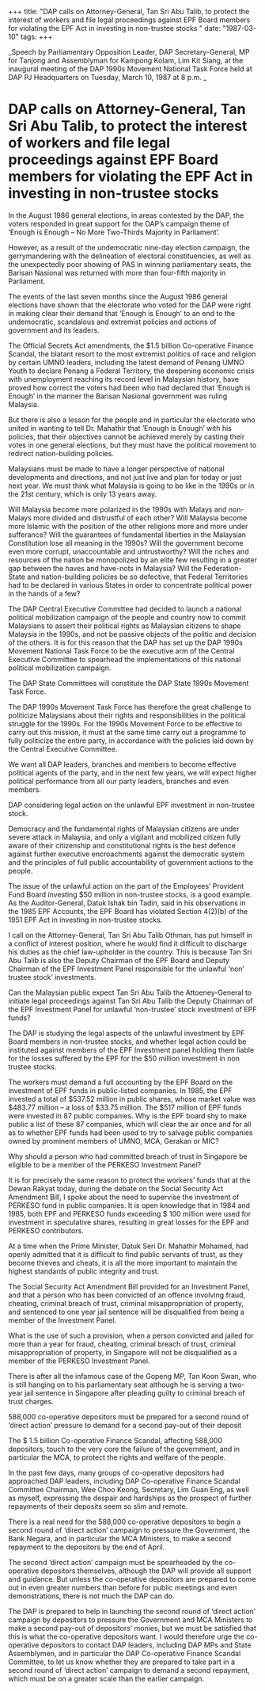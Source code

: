 +++ 
title: "DAP calls on Attorney-General, Tan Sri Abu Talib, to protect the interest of workers and file legal proceedings against EPF Board members for violating the EPF Act in investing in non-trustee stocks  "
date: "1987-03-10"
tags:
+++

_Speech by Parliamentary Opposition Leader, DAP Secretary-General, MP for Tanjong and Assemblyman for Kampong Kolam, Lim Kit Siang, at the inaugural meeting of the DAP 1990s Movement National Task Force held at DAP PJ Headquarters on Tuesday, March 10, 1987 at 8 p.m.  _

# DAP calls on Attorney-General, Tan Sri Abu Talib, to protect the interest of workers and file legal proceedings against EPF Board members for violating the EPF Act in investing in non-trustee stocks  

In the August 1986 general elections, in areas contested by the DAP, the voters responded in great support for the DAP’s campaign theme of ‘Enough is Enough – No More Two-Thirds Majority in Parliament’.</u>

However, as a result of the undemocratic nine-day election campaign, the gerrymandering with the delineation of electoral constituencies, as well as the unexpectedly poor showing of PAS in winning parliamentary seats, the Barisan Nasional was returned with more than four-fifth majority in Parliament.

The events of the last seven months since the August 1986 general elections have shown that the electorate who voted for the DAP were right in making clear their demand that ‘Enough is Enough’ to an end to the undemocratic, scandalous and extremist policies and actions of government and its leaders.

The Official Secrets Act amendments, the $1.5 billion Co-operative Finance Scandal, the blatant resort to the most extremist politics of race and religion by certain UMNO leaders, including the latest demand of Penang UMNO Youth to declare Penang a Federal Territory, the deepening economic crisis with unemployment reaching its record level in Malaysian history, have proved how correct the voters had been who had declared that ‘Enough is Enough’ in the manner the Barisan Nasional government was ruling Malaysia.

But there is also a lesson for the people and in particular the electorate who united in wanting to tell Dr. Mahathir that ‘Enough is Enough’ with his policies, that their objectives cannot be achieved merely by casting their votes in one general elections, but they must have the political movement to redirect nation-building policies.

Malaysians must be made to have a longer perspective of national developments and directions, and not just live and plan for today or just next year. We must think what Malaysia is going to be like in the 1990s or in the 21st century, which is only 13 years away.

Will Malaysia become more polarized in the 1990s with Malays and non-Malays more divided and distrustful of each other? Will Malaysia become more Islamic with the position of the other religions more and more under sufferance? Will the guarantees of fundamental liberties in the Malaysian Constitution lose all meaning in the 1990s? Will the government become even more corrupt, unaccountable and untrustworthy? Will the riches and resources of the nation be monopolized by an elite few resulting in a greater gap between the haves and have-nots in Malaysia? Will the Federation-State and nation-building policies be so defective, that Federal Territories had to be declared in various States in order to concentrate political power in the hands of a few?

The DAP Central Executive Committee had decided to launch a national political mobilization campaign of the people and country now to commit Malaysians to assert their political rights as Malaysian citizens to shape Malaysia in the 1990s, and not be passive objects of the politic and decision of the others. It is for this reason that the DAP has set up the DAP 1990s Movement National Task Force to be the executive arm of the Central Executive Committee to spearhead the implementations of this national political mobilization campaign. 

The DAP State Committees will constitute the DAP State 1990s Movement Task Force. 

The DAP 1990s Movement Task Force has therefore the great challenge to politicize Malaysians about their rights and responsibilities in the political struggle for the 1990s. For the 1990s Movement Force to be effective to carry out this mission, it must at the same time carry out a programme to fully politicize the entire party, in accordance with the policies laid down by the Central Executive Committee.

We want all DAP leaders, branches and members to become effective political agents of the party, and in the next few years, we will expect higher political performance from all our party leaders, branches and even members. 

DAP considering legal action on the unlawful EPF investment in non-trustee stock.                

Democracy and the fundamental rights of Malaysian citizens are under severe attack in Malaysia, and only a vigilant and mobilized citizen fully aware of their citizenship and constitutional rights is the best defence against further executive encroachments against the democratic system and the principles of full public accountability of government actions to the people. 

The issue of the unlawful action on the part of the Employees’ Provident Fund Board investing $50 million in non-trustee stocks, is a good example. As the Auditor-General, Datuk Ishak bin Tadin, said in his observations in the 1985 EPF Accounts, the EPF Board has violated Section 4(2)(b) of the 1951 EPF Act in investing in non-trustee stocks.

I call on the Attorney-General, Tan Sri Abu Talib Othman, has put himself in a conflict of interest position, where he would find it difficult to discharge his duties as the chief law-upholder in the country. This is because Tan Sri Abu Talib is also the Deputy Chairman of the EPF Board and Deputy Chairman of the EPF Investment Panel responsible for the unlawful ‘non’ trustee stock’ investments. 

Can the Malaysian public expect Tan Sri Abu Talib the Attoeney-General to initiate legal proceedings against Tan Sri Abu Talib the Deputy Chairman of the EPF Investment Panel for unlawful ‘non-trustee’ stock investment of EPF funds?

The DAP is studying the legal aspects of the unlawful investment by EPF Board members in non-trustee stocks, and whether legal action could be instituted against members of the EPF Investment panel holding them liable for the losses suffered by the EPF for the $50 million investment in non trustee stocks.

The workers must demand a full accounting by the EPF Board on the investment of EPF funds in public-listed companies. In 1985, the EPF invested a total of $537.52 million in public shares, whose market value was $483.77 million – a loss of $33.75 million. The $517 million of EPF funds were invested in 87 public companies. Why is the EPF board shy to make public a list of these 87 companies, which will clear the air once and for all as to whether EPF funds had been used to try to salvage public companies owned by prominent members of UMNO, MCA, Gerakan or MIC?

Why should a person who had committed breach of trust in Singapore be eligible to be a member of the PERKESO Investment Panel?														   

It is for precisely the same reason to protect the workers’ funds that at the Dewan Rakyat today, during the debate on the Social Security Act Amendment Bill, I spoke about the need to supervise the investment of PERKESO fund in public companies. It is open knowledge that in 1984 and 1985, both EPF and PERKESO funds exceeding $ 100 million were used for investment in speculative shares, resulting in great losses for the EPF and PERKESO contributors.

At a time when the Prime Minister, Datuk Seri Dr. Mahathir Mohamed, had openly admitted that it is difficult to find public servants of trust, as they become thieves and cheats, it is all the more important to maintain the highest standards of public integrity and trust.

The Social Security Act Amendment Bill provided for an Investment Panel, and that a person who has been convicted of an offence involving fraud, cheating, criminal breach of trust, criminal misappropriation of property, and sentenced to one year jail sentence will be disqualified from being a member of the Investment Panel.

What is the use of such a provision, when a person convicted and jailed for more than a year for fraud, cheating, criminal breach of trust, criminal misappropriation of property, in Singapore will not be disqualified as a member of the PERKESO Investment Panel.

There is after all the infamous case of the Gopeng MP, Tan Koon Swan, who is still hanging on to his parliamentary seat although he is serving a two-year jail sentence in Singapore after pleading guilty to criminal breach of trust charges.

588,000 co-operative depositors must be prepared for a second round of ‘direct action’ pressure to demand for a second pay-out of their deposit												  

The $ 1.5 billion Co-operative Finance Scandal, affecting 588,000 depositors, touch to the very core the failure of the government, and in particular the MCA, to protect the rights and welfare of the people.

In the past few days, many groups of co-operative depositors had approached DAP leaders, including DAP Co-operative Finance Scandal Committee Chairman, Wee Choo Keong, Secretary, Lim Guan Eng, as well as myself, expressing the despair and hardships as the prospect of further repayments of their deposits seem so slim and remote.

There is a real need for the 588,000 co-operative depositors to begin a second round of ‘direct action’ campaign to pressure the Government, the Bank Negara, and in particular the MCA Ministers, to make a second repayment to the depositors by the end of April.

The second ‘direct action’ campaign must be spearheaded by the co-operative depositors themselves, although the DAP will provide all support and guidance. But unless the co-operative depositors are prepared to come out in even greater numbers than before for public meetings and even demonstrations, there is not much the DAP can do.

The DAP is prepared to help in launching the second round of ‘direct action’ campaign by depositors to pressure the Government and MCA Ministers to make a second pay-out of depositors’ monies, but we must be satisfied that this is what the co-operative depositors want. I would therefore urge the co-operative depositors to contact DAP leaders, including DAP MPs and State Assemblymen, and in particular the DAP Co-operative Finance Scandal Committee, to let us know whether they are prepared to take part in a second round of ‘direct action’ campaign to demand a second repayment, which must be on a greater scale than the earlier campaign.
 
